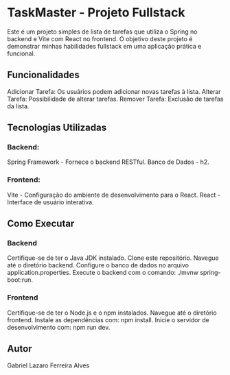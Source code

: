 # TaskMaster - Projeto Fullstack
Este é um projeto simples de lista de tarefas que utiliza o Spring no backend e Vite com React no frontend. O objetivo deste projeto é demonstrar minhas habilidades fullstack em uma aplicação prática e funcional.

## Funcionalidades
Adicionar Tarefa: Os usuários podem adicionar novas tarefas à lista.
Alterar Tarefa: Possibilidade de alterar tarefas.
Remover Tarefa: Exclusão de tarefas da lista.

## Tecnologias Utilizadas

### Backend:
Spring Framework - Fornece o backend RESTful.
Banco de Dados - h2.

### Frontend:
Vite - Configuração do ambiente de desenvolvimento para o React.
React - Interface de usuário interativa.

## Como Executar
### Backend
  Certifique-se de ter o Java JDK instalado.
  Clone este repositório.
  Navegue até o diretório backend.
  Configure o banco de dados no arquivo application.properties.
  Execute o backend com o comando: ./mvnw spring-boot:run.

### Frontend
  Certifique-se de ter o Node.js e o npm instalados.
  Navegue até o diretório frontend.
  Instale as dependências com: npm install.
  Inicie o servidor de desenvolvimento com: npm run dev.

## Autor
  Gabriel Lazaro Ferreira Alves
